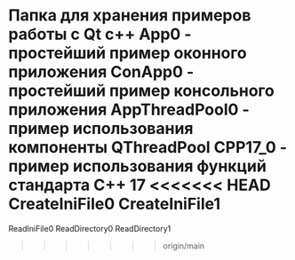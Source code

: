 Папка для хранения примеров работы с Qt c++
App0 - простейший пример оконного приложения
ConApp0 - простейший пример консольного приложения
AppThreadPool0 - пример использования компоненты QThreadPool
CPP17_0 - пример использования функций стандарта C++ 17
<<<<<<< HEAD
CreateIniFile0
CreateIniFile1
=======
ReadIniFile0
ReadDirectory0
ReadDirectory1
>>>>>>> origin/main

